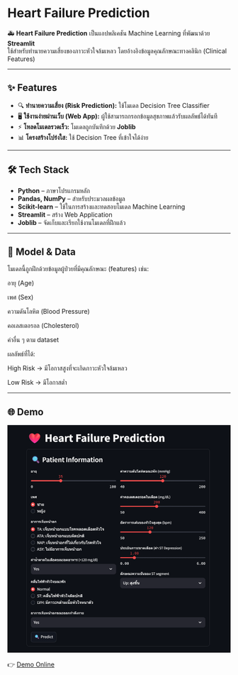 # Heart Failure Prediction

🚑 **Heart Failure Prediction** เป็นแอปพลิเคชัน Machine Learning ที่พัฒนาด้วย **Streamlit**  
ใช้สำหรับทำนายความเสี่ยงของภาวะหัวใจล้มเหลว โดยอ้างอิงข้อมูลคุณลักษณะทางคลินิก (Clinical Features)

---

## ✨ Features

- 🔍 **ทำนายความเสี่ยง (Risk Prediction):** ใช้โมเดล Decision Tree Classifier  
- 🖥️ **ใช้งานง่ายผ่านเว็บ (Web App):** ผู้ใช้สามารถกรอกข้อมูลสุขภาพแล้วรับผลลัพธ์ได้ทันที  
- ⚡ **โหลดโมเดลรวดเร็ว:** โมเดลถูกบันทึกด้วย **Joblib**  
- 📊 **โครงสร้างโปร่งใส:** ใช้ Decision Tree ที่เข้าใจได้ง่าย

---

## 🛠️ Tech Stack

- **Python** – ภาษาโปรแกรมหลัก  
- **Pandas, NumPy** – สำหรับประมวลผลข้อมูล  
- **Scikit-learn** – ใช้ในการสร้างและทดสอบโมเดล Machine Learning  
- **Streamlit** – สร้าง Web Application  
- **Joblib** – จัดเก็บและเรียกใช้งานโมเดลที่ฝึกแล้ว

---

## 📂 Model & Data

โมเดลนี้ถูกฝึกด้วยข้อมูลผู้ป่วยที่มีคุณลักษณะ (features) เช่น:

อายุ (Age)

เพศ (Sex)

ความดันโลหิต (Blood Pressure)

คอเลสเตอรอล (Cholesterol)

ค่าอื่น ๆ ตาม dataset

ผลลัพธ์ที่ได้:

High Risk → มีโอกาสสูงที่จะเกิดภาวะหัวใจล้มเหลว

Low Risk → มีโอกาสต่ำ

---

## 🌐 Demo

![Preview2](01_Preview/Predict.png)

👉 [Demo Online ](https://heart-failure-prediction-ai.streamlit.app/)


